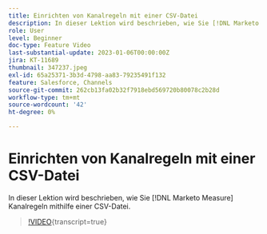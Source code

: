 ```yaml
---
title: Einrichten von Kanalregeln mit einer CSV-Datei
description: In dieser Lektion wird beschrieben, wie Sie [!DNL Marketo Measure] Kanalregeln mithilfe einer CSV-Datei.
role: User
level: Beginner
doc-type: Feature Video
last-substantial-update: 2023-01-06T00:00:00Z
jira: KT-11689
thumbnail: 347237.jpeg
exl-id: 65a25371-3b3d-4798-aa83-79235491f132
feature: Salesforce, Channels
source-git-commit: 262cb13fa02b32f7918ebd569720b80078c2b28d
workflow-type: tm+mt
source-wordcount: '42'
ht-degree: 0%

---
```


# Einrichten von Kanalregeln mit einer CSV-Datei

In dieser Lektion wird beschrieben, wie Sie [!DNL Marketo Measure] Kanalregeln mithilfe einer CSV-Datei.

>[!VIDEO](https://video.tv.adobe.com/v/347237/?learn=on){transcript=true}
